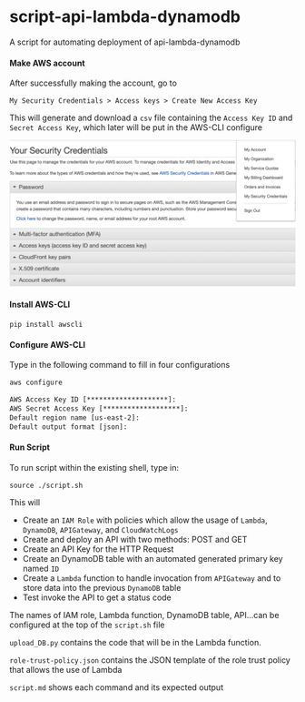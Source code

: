 # script-api-lambda-dynamodb
A script for automating deployment of api-lambda-dynamodb

#### Make AWS account

After successfully making the account, go to
```
My Security Credentials > Access keys > Create New Access Key
```
This will generate and download a `csv` file containing the
`Access Key ID` and `Secret Access Key`, which later will be put
in the AWS-CLI configure

![AWS Secret Credential Page](aws_credential_page.png)

#### Install AWS-CLI
```
pip install awscli
```

#### Configure AWS-CLI

Type in the following command to fill in four configurations
```
aws configure
```

```
AWS Access Key ID [********************]:
AWS Secret Access Key [*******************]:
Default region name [us-east-2]:
Default output format [json]:
```

#### Run Script

To run script within the existing shell, type in:
```
source ./script.sh
```
This will
- Create an `IAM Role` with policies which allow the
usage of `Lambda`, `DynamoDB`, `APIGateway`, and `CloudWatchLogs`
- Create and deploy an API with two methods: POST and GET
- Create an API Key for the HTTP Request
- Create an DynamoDB table with an automated generated
primary key named `ID`
- Create a `Lambda` function to handle invocation from
`APIGateway` and to store data into the previous `DynamoDB` table
- Test invoke the API to get a status code

The names of IAM role, Lambda function, DynamoDB table, API...can
be configured at the top of the `script.sh` file

`upload_DB.py` contains the code that will be in the Lambda function.

`role-trust-policy.json` contains the JSON template of the role
trust policy that allows the use of Lambda

`script.md` shows each command and its expected output

